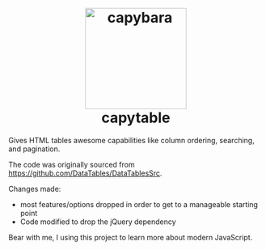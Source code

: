 <h1 align="center">
  <br>
  <img src="https://github.com/user-attachments/assets/80853121-fefe-4faf-a5bb-cf6518ead244" alt="capybara" width="200" />
  <br>
  capytable
  <br>
</h1>

Gives HTML tables awesome capabilities like column ordering, searching, and pagination.

The code was originally sourced from https://github.com/DataTables/DataTablesSrc.

Changes made:
- most features/options dropped in order to get to a manageable starting point
- Code modified to drop the jQuery dependency

Bear with me, I using this project to learn more about modern JavaScript.

